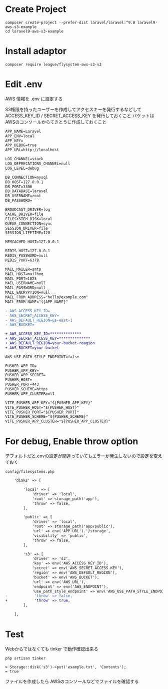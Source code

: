 # Create Project

```
composer create-project --prefer-dist laravel/laravel:^9.0 laravel9-aws-s3-example
cd laravel9-aws-s3-example
```

# Install adaptor

```
composer require league/flysystem-aws-s3-v3
```

# Edit .env

AWS 情報を .env に設定する

S3権限を持ったユーザーを作成してアクセスキーを発行するなどして ACCESS_KEY_ID / SECRET_ACCESS_KEY を発行しておくこと
バケットはAWSのコンソールからてきとうに作成しておくこと


```diff
APP_NAME=Laravel
APP_ENV=local
APP_KEY=
APP_DEBUG=true
APP_URL=http://localhost

LOG_CHANNEL=stack
LOG_DEPRECATIONS_CHANNEL=null
LOG_LEVEL=debug

DB_CONNECTION=mysql
DB_HOST=127.0.0.1
DB_PORT=3306
DB_DATABASE=laravel
DB_USERNAME=root
DB_PASSWORD=

BROADCAST_DRIVER=log
CACHE_DRIVER=file
FILESYSTEM_DISK=local
QUEUE_CONNECTION=sync
SESSION_DRIVER=file
SESSION_LIFETIME=120

MEMCACHED_HOST=127.0.0.1

REDIS_HOST=127.0.0.1
REDIS_PASSWORD=null
REDIS_PORT=6379

MAIL_MAILER=smtp
MAIL_HOST=mailhog
MAIL_PORT=1025
MAIL_USERNAME=null
MAIL_PASSWORD=null
MAIL_ENCRYPTION=null
MAIL_FROM_ADDRESS="hello@example.com"
MAIL_FROM_NAME="${APP_NAME}"

- AWS_ACCESS_KEY_ID=
- AWS_SECRET_ACCESS_KEY=
- AWS_DEFAULT_REGION=us-east-1
- AWS_BUCKET=

+ AWS_ACCESS_KEY_ID=**************
+ AWS_SECRET_ACCESS_KEY=**************
+ AWS_DEFAULT_REGION=your-bucket-reagion
+ AWS_BUCKET=your-bucket

AWS_USE_PATH_STYLE_ENDPOINT=false

PUSHER_APP_ID=
PUSHER_APP_KEY=
PUSHER_APP_SECRET=
PUSHER_HOST=
PUSHER_PORT=443
PUSHER_SCHEME=https
PUSHER_APP_CLUSTER=mt1

VITE_PUSHER_APP_KEY="${PUSHER_APP_KEY}"
VITE_PUSHER_HOST="${PUSHER_HOST}"
VITE_PUSHER_PORT="${PUSHER_PORT}"
VITE_PUSHER_SCHEME="${PUSHER_SCHEME}"
VITE_PUSHER_APP_CLUSTER="${PUSHER_APP_CLUSTER}"
```

# For debug, Enable throw option

デフォルトだと.envの設定が間違っていてもエラーが発生しないので設定を変えておく

`config/filesystems.php`

```diff
    'disks' => [

        'local' => [
            'driver' => 'local',
            'root' => storage_path('app'),
            'throw' => false,
        ],

        'public' => [
            'driver' => 'local',
            'root' => storage_path('app/public'),
            'url' => env('APP_URL').'/storage',
            'visibility' => 'public',
            'throw' => false,
        ],

        's3' => [
            'driver' => 's3',
            'key' => env('AWS_ACCESS_KEY_ID'),
            'secret' => env('AWS_SECRET_ACCESS_KEY'),
            'region' => env('AWS_DEFAULT_REGION'),
            'bucket' => env('AWS_BUCKET'),
            'url' => env('AWS_URL'),
            'endpoint' => env('AWS_ENDPOINT'),
            'use_path_style_endpoint' => env('AWS_USE_PATH_STYLE_ENDPOINT', false),
-            'throw' => false,
+            'throw' => true,
        ],

    ],
```


# Test

Webからではなくても tinker で動作確認出来る

`php artisan tinker`

```
> Storage::disk('s3')->put('example.txt', 'Contents');
= true
```

ファイルを作成したら AWSのコンソールなどでファイルを確認する


